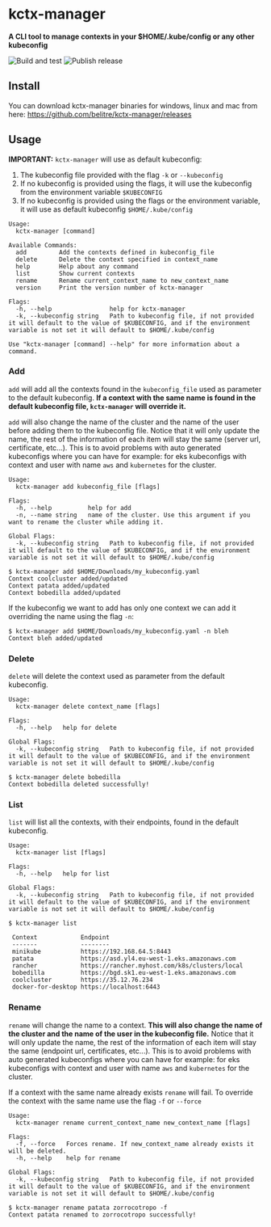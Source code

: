 # kctx-manager

__A CLI tool to manage contexts in your $HOME/.kube/config or any other kubeconfig__

![Build and test](https://github.com/belitre/kctx-manager/workflows/Build%20and%20test/badge.svg)
![Publish release](https://github.com/belitre/kctx-manager/workflows/Publish%20release/badge.svg)

## Install

You can download kctx-manager binaries for windows, linux and mac from here: https://github.com/belitre/kctx-manager/releases

## Usage

__IMPORTANT:__ `kctx-manager` will use as default kubeconfig:

1. The kubeconfig file provided with the flag `-k` or `--kubeconfig`
2. If no kubeconfig is provided using the flags, it will use the kubeconfig from the environment variable `$KUBECONFIG`
3. If no kubeconfig is provided using the flags or the environment variable, it will use as default kubeconfig `$HOME/.kube/config`

```
Usage:
  kctx-manager [command]

Available Commands:
  add         Add the contexts defined in kubeconfig_file
  delete      Delete the context specified in context_name
  help        Help about any command
  list        Show current contexts
  rename      Rename current_context_name to new_context_name
  version     Print the version number of kctx-manager

Flags:
  -h, --help                help for kctx-manager
  -k, --kubeconfig string   Path to kubeconfig file, if not provided it will default to the value of $KUBECONFIG, and if the environment variable is not set it will default to $HOME/.kube/config

Use "kctx-manager [command] --help" for more information about a command.
```

### Add

`add` will add all the contexts found in the `kubeconfig_file` used as parameter to the default kubeconfig. __If a context with the same name is found in the default kubeconfig file, `kctx-manager` will override it.__

`add` will also change the name of the cluster and the name of the user before adding them to the kubeconfig file. Notice that it will only update the name, the rest of the information of each item will stay the same (server url, certificate, etc...). This is to avoid problems with auto generated kubeconfigs where you can have for example: for eks kubeconfigs with context and user with name `aws` and `kubernetes` for the cluster.

```
Usage:
  kctx-manager add kubeconfig_file [flags]

Flags:
  -h, --help          help for add
  -n, --name string   name of the cluster. Use this argument if you want to rename the cluster while adding it.

Global Flags:
  -k, --kubeconfig string   Path to kubeconfig file, if not provided it will default to the value of $KUBECONFIG, and if the environment variable is not set it will default to $HOME/.kube/config
```

```
$ kctx-manager add $HOME/Downloads/my_kubeconfig.yaml
Context coolcluster added/updated
Context patata added/updated
Context bobedilla added/updated
```

If the kubeconfig we want to add has only one context we can add it overriding the name using the flag `-n`:

```
$ kctx-manager add $HOME/Downloads/my_kubeconfig.yaml -n bleh
Context bleh added/updated
```

### Delete

`delete` will delete the context used as parameter from the default kubeconfig.

```
Usage:
  kctx-manager delete context_name [flags]

Flags:
  -h, --help   help for delete

Global Flags:
  -k, --kubeconfig string   Path to kubeconfig file, if not provided it will default to the value of $KUBECONFIG, and if the environment variable is not set it will default to $HOME/.kube/config
```

```
$ kctx-manager delete bobedilla
Context bobedilla deleted successfully!
```

### List

`list` will list all the contexts, with their endpoints, found in the default kubeconfig.

```
Usage:
  kctx-manager list [flags]

Flags:
  -h, --help   help for list

Global Flags:
  -k, --kubeconfig string   Path to kubeconfig file, if not provided it will default to the value of $KUBECONFIG, and if the environment variable is not set it will default to $HOME/.kube/config
```

```
$ kctx-manager list

 Context            Endpoint
 -------            --------
 minikube           https://192.168.64.5:8443
 patata             https://asd.yl4.eu-west-1.eks.amazonaws.com
 rancher            https://rancher.myhost.com/k8s/clusters/local
 bobedilla          https://bgd.sk1.eu-west-1.eks.amazonaws.com
 coolcluster        https://35.12.76.234
 docker-for-desktop https://localhost:6443
```

### Rename

`rename` will change the name to a context. __This will also change the name of the cluster and the name of the user in the kubeconfig file.__ Notice that it will only update the name, the rest of the information of each item will stay the same (endpoint url, certificates, etc...). This is to avoid problems with auto generated kubeconfigs where you can have for example: for eks kubeconfigs with context and user with name `aws` and `kubernetes` for the cluster.

If a context with the same name already exists `rename` will fail. To override the context with the same name use the flag `-f` or `--force`

```
Usage:
  kctx-manager rename current_context_name new_context_name [flags]

Flags:
  -f, --force   Forces rename. If new_context_name already exists it will be deleted.
  -h, --help    help for rename

Global Flags:
  -k, --kubeconfig string   Path to kubeconfig file, if not provided it will default to the value of $KUBECONFIG, and if the environment variable is not set it will default to $HOME/.kube/config
```

```
$ kctx-manager rename patata zorrocotropo -f
Context patata renamed to zorrocotropo successfully!
```

